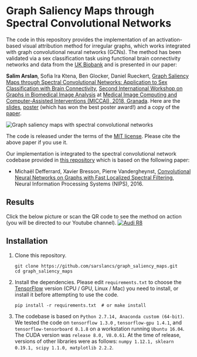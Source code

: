 
# Graph Saliency Maps through Spectral Convolutional Networks

The code in this repository provides the implementation of an activation-based visual attribution method for irregular graphs, which works integrated with graph convolutional neural networks (GCNs). The method has been validated via a sex classification task using functional brain connectivity networks and data from the [UK Biobank](http://www.ukbiobank.ac.uk/) and is presented in our paper: 

**Salim Arslan**, Sofia Ira Ktena, Ben Glocker, Daniel Rueckert, [Graph Saliency Maps through Spectral Convolutional Networks: Application to Sex Classification with Brain Connectivity](https://arxiv.org/abs/1806.01764), [Second International Workshop on Graphs in Biomedical Image Analysis](https://grail-miccai.github.io/) at [Medical Image Computing and Computer-Assisted Interventions (MICCAI), 2018, Granada](https://miccai2018.org/en/Default.asp?). Here are the [slides](#), [poster](https://www.researchgate.net/profile/Salim_Arslan/publication/327751019_Poster/data/5ba24ac945851574f7d66901/arslan-salim-poster-A0.pdf) (which has won the best poster award!) and a copy of the [paper](https://arxiv.org/abs/1806.01764).  

![Graph saliency maps with spectral convolutional networks](http://gdurl.com/HACf)

The code is released under the terms of the [MIT license](https://github.com/sarslancs/graph_saliency_maps/blob/master/licence.txt). Please cite the above paper if you use it.

Our implementation is integrated to the spectral convolutional network codebase provided in [this repository](https://github.com/mdeff) which is based on the following paper:  
 - Michaël Defferrard, Xavier Bresson, Pierre Vandergheynst,  [Convolutional Neural Networks on Graphs with Fast Localized Spectral Filtering](https://arxiv.org/abs/1606.09375), Neural Information Processing Systems (NIPS), 2016.  

## Results
Click the below picture or scan the QR code to see the method on action (you will be directed to our Youtube channel).
[![Audi R8](http://gdurl.com/yHO9G)](https://www.youtube.com/watch?v=F7K-8P-OcRs "Graph saliency maps with spectral convolutional networks")

## Installation
1.  Clone this repository.
	```
    git clone https://github.com/sarslancs/graph_saliency_maps.git
    cd graph_saliency_maps
	```
   
2.  Install the dependencies. Please edit  `requirements.txt`  to choose the [TensorFlow](https://www.tensorflow.org/install/) version (CPU / GPU, Linux / Mac) you need to install, or install it before attempting to use the code. 

	```
	pip install -r requirements.txt  # or make install
	```

3. The codebase is based on `Python 2.7.14, Anaconda custom (64-bit)`. We tested the code on `tensorflow 1.3.0` , `tensorflow-gpu 1.4.1`, and `tensorflow-tensorboard 0.1.8` on a workstation running `Ubuntu 16.04`. The CUDA version was `release 8.0, V8.0.61`. At the time of release, versions of other libraries were as follows: `numpy 1.12.1, sklearn 0.19.1, scipy 1.1.0, matplotlib 2.2.2`.

